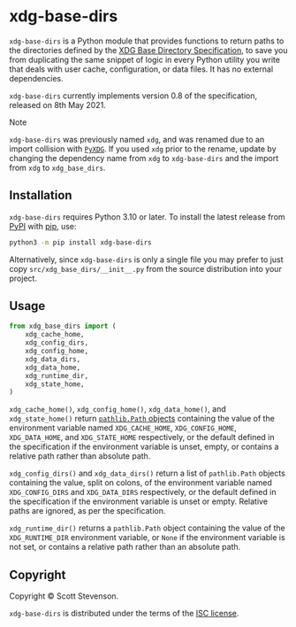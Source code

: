 # xdg-base-dirs

`xdg-base-dirs` is a Python module that provides functions to return paths to
the directories defined by the [XDG Base Directory Specification][spec], to save
you from duplicating the same snippet of logic in every Python utility you write
that deals with user cache, configuration, or data files. It has no external
dependencies.

`xdg-base-dirs` currently implements version 0.8 of the specification, released
on 8th May 2021.

> [!NOTE]
>
> `xdg-base-dirs` was previously named `xdg`, and was renamed due to an import
> collision with [`PyXDG`](https://pypi.org/project/pyxdg/). If you used `xdg`
> prior to the rename, update by changing the dependency name from `xdg` to
> `xdg-base-dirs` and the import from `xdg` to `xdg_base_dirs`.

## Installation

`xdg-base-dirs` requires Python 3.10 or later. To install the latest release
from [PyPI] with [pip], use:

```bash
python3 -m pip install xdg-base-dirs
```

Alternatively, since `xdg-base-dirs` is only a single file you may prefer to
just copy `src/xdg_base_dirs/__init__.py` from the source distribution into your
project.

## Usage

```python
from xdg_base_dirs import (
    xdg_cache_home,
    xdg_config_dirs,
    xdg_config_home,
    xdg_data_dirs,
    xdg_data_home,
    xdg_runtime_dir,
    xdg_state_home,
)
```

`xdg_cache_home()`, `xdg_config_home()`, `xdg_data_home()`, and
`xdg_state_home()` return [`pathlib.Path` objects][path] containing the value of
the environment variable named `XDG_CACHE_HOME`, `XDG_CONFIG_HOME`,
`XDG_DATA_HOME`, and `XDG_STATE_HOME` respectively, or the default defined in
the specification if the environment variable is unset, empty, or contains a
relative path rather than absolute path.

`xdg_config_dirs()` and `xdg_data_dirs()` return a list of `pathlib.Path`
objects containing the value, split on colons, of the environment variable named
`XDG_CONFIG_DIRS` and `XDG_DATA_DIRS` respectively, or the default defined in
the specification if the environment variable is unset or empty. Relative paths
are ignored, as per the specification.

`xdg_runtime_dir()` returns a `pathlib.Path` object containing the value of the
`XDG_RUNTIME_DIR` environment variable, or `None` if the environment variable is
not set, or contains a relative path rather than an absolute path.

## Copyright

Copyright © Scott Stevenson.

`xdg-base-dirs` is distributed under the terms of the [ISC license].

[isc license]: https://opensource.org/licenses/ISC
[path]: https://docs.python.org/3/library/pathlib.html#pathlib.Path
[pip]: https://pip.pypa.io/en/stable/
[pypi]: https://pypi.org/project/xdg-base-dirs/
[spec]:
  https://specifications.freedesktop.org/basedir-spec/basedir-spec-latest.html
